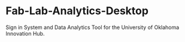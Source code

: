 # Fab-Lab-Analytics-Desktop
Sign in System and Data Analytics Tool for the University of Oklahoma Innovation Hub.
